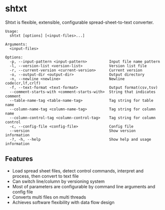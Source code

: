 

# shtxt

Shtxt is flexible, extensible, configurable spread-sheet-to-text converter.

```
Usage:
  shtxt [options] [<input-files>...]

Arguments:
  <input-files>

Options:
  -p, --input-pattern <input-pattern>          Input file name pattern
  -l, --version-list <version-list>            Version list file
  -r, --current-version <current-version>      Current version
  -o, --output-dir <output-dir>                Output directory
  -n, --newline <newline>                      Newline code(cr,lf,crlf)
  -f, --text-format <text-format>              Output format(csv,tsv)
  --comment-starts-with <comment-starts-with>  String that indicates comment
  --table-name-tag <table-name-tag>            Tag string for table name
  --column-name-tag <column-name-tag>          Tag string for column name
  --column-control-tag <column-control-tag>    Tag string for column control
  -c, --config-file <config-file>              Config file
  --version                                    Show version information
  -?, -h, --help                               Show help and usage information
```



## Features

- Load spread sheet files, detect control commands, interpret and process, then convert to text file
- Can switch line/column by versioning system
- Most of parameters are configurable by command line arguments and config file
- Converts multi files on multi threads
- Achieves software flexibility with data flow design

